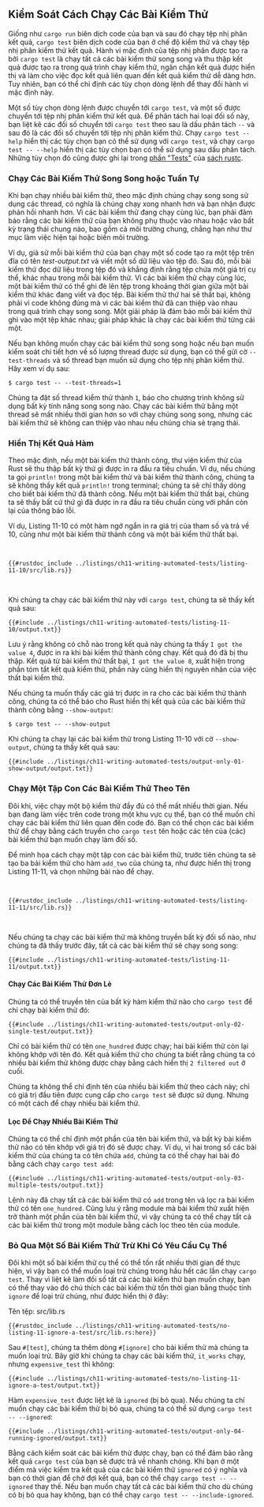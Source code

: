 ## Kiểm Soát Cách Chạy Các Bài Kiểm Thử

Giống như `cargo run` biên dịch code của bạn và sau đó chạy tệp nhị phân kết
quả, `cargo test` biên dịch code của bạn ở chế độ kiểm thử và chạy tệp nhị phân
kiểm thử kết quả. Hành vi mặc định của tệp nhị phân được tạo ra bởi `cargo test`
là chạy tất cả các bài kiểm thử song song và thu thập kết quả được tạo ra trong
quá trình chạy kiểm thử, ngăn chặn kết quả được hiển thị và làm cho việc đọc kết
quả liên quan đến kết quả kiểm thử dễ dàng hơn. Tuy nhiên, bạn có thể chỉ định
các tùy chọn dòng lệnh để thay đổi hành vi mặc định này.

Một số tùy chọn dòng lệnh được chuyển tới `cargo test`, và một số được chuyển
tới tệp nhị phân kiểm thử kết quả. Để phân tách hai loại đối số này, bạn liệt kê
các đối số chuyển tới `cargo test` theo sau là dấu phân tách `--` và sau đó là
các đối số chuyển tới tệp nhị phân kiểm thử. Chạy `cargo test --help` hiển thị
các tùy chọn bạn có thể sử dụng với `cargo test`, và chạy `cargo test -- --help`
hiển thị các tùy chọn bạn có thể sử dụng sau dấu phân tách. Những tùy chọn đó
cũng được ghi lại trong [phần "Tests"][tests] của [sách rustc][rustc].

[tests]: https://doc.rust-lang.org/rustc/tests/index.html
[rustc]: https://doc.rust-lang.org/rustc/index.html

### Chạy Các Bài Kiểm Thử Song Song hoặc Tuần Tự

Khi bạn chạy nhiều bài kiểm thử, theo mặc định chúng chạy song song sử dụng các
thread, có nghĩa là chúng chạy xong nhanh hơn và bạn nhận được phản hồi nhanh
hơn. Vì các bài kiểm thử đang chạy cùng lúc, bạn phải đảm bảo rằng các bài kiểm
thử của bạn không phụ thuộc vào nhau hoặc vào bất kỳ trạng thái chung nào, bao
gồm cả môi trường chung, chẳng hạn như thư mục làm việc hiện tại hoặc biến môi
trường.

Ví dụ, giả sử mỗi bài kiểm thử của bạn chạy một số code tạo ra một tệp trên đĩa
có tên _test-output.txt_ và viết một số dữ liệu vào tệp đó. Sau đó, mỗi bài kiểm
thử đọc dữ liệu trong tệp đó và khẳng định rằng tệp chứa một giá trị cụ thể,
khác nhau trong mỗi bài kiểm thử. Vì các bài kiểm thử chạy cùng lúc, một bài
kiểm thử có thể ghi đè lên tệp trong khoảng thời gian giữa một bài kiểm thử khác
đang viết và đọc tệp. Bài kiểm thử thứ hai sẽ thất bại, không phải vì code không
đúng mà vì các bài kiểm thử đã can thiệp vào nhau trong quá trình chạy song
song. Một giải pháp là đảm bảo mỗi bài kiểm thử ghi vào một tệp khác nhau; giải
pháp khác là chạy các bài kiểm thử từng cái một.

Nếu bạn không muốn chạy các bài kiểm thử song song hoặc nếu bạn muốn kiểm soát
chi tiết hơn về số lượng thread được sử dụng, bạn có thể gửi cờ `--test-threads`
và số thread bạn muốn sử dụng cho tệp nhị phân kiểm thử. Hãy xem ví dụ sau:

```console
$ cargo test -- --test-threads=1
```

Chúng ta đặt số thread kiểm thử thành `1`, báo cho chương trình không sử dụng
bất kỳ tính năng song song nào. Chạy các bài kiểm thử bằng một thread sẽ mất
nhiều thời gian hơn so với chạy chúng song song, nhưng các bài kiểm thử sẽ không
can thiệp vào nhau nếu chúng chia sẻ trạng thái.

### Hiển Thị Kết Quả Hàm

Theo mặc định, nếu một bài kiểm thử thành công, thư viện kiểm thử của Rust sẽ
thu thập bất kỳ thứ gì được in ra đầu ra tiêu chuẩn. Ví dụ, nếu chúng ta gọi
`println!` trong một bài kiểm thử và bài kiểm thử thành công, chúng ta sẽ không
thấy kết quả `println!` trong terminal; chúng ta sẽ chỉ thấy dòng cho biết bài
kiểm thử đã thành công. Nếu một bài kiểm thử thất bại, chúng ta sẽ thấy bất cứ
thứ gì đã được in ra đầu ra tiêu chuẩn cùng với phần còn lại của thông báo lỗi.

Ví dụ, Listing 11-10 có một hàm ngớ ngẩn in ra giá trị của tham số và trả về 10,
cũng như một bài kiểm thử thành công và một bài kiểm thử thất bại.

<Listing number="11-10" file-name="src/lib.rs" caption="Các bài kiểm thử cho một hàm gọi `println!`">

```rust,panics,noplayground
{{#rustdoc_include ../listings/ch11-writing-automated-tests/listing-11-10/src/lib.rs}}
```

</Listing>

Khi chúng ta chạy các bài kiểm thử này với `cargo test`, chúng ta sẽ thấy kết
quả sau:

```console
{{#include ../listings/ch11-writing-automated-tests/listing-11-10/output.txt}}
```

Lưu ý rằng không có chỗ nào trong kết quả này chúng ta thấy `I got the value 4`,
được in ra khi bài kiểm thử thành công chạy. Kết quả đó đã bị thu thập. Kết quả
từ bài kiểm thử thất bại, `I got the value 8`, xuất hiện trong phần tóm tắt kết
quả kiểm thử, phần này cũng hiển thị nguyên nhân của việc thất bại kiểm thử.

Nếu chúng ta muốn thấy các giá trị được in ra cho các bài kiểm thử thành công,
chúng ta có thể báo cho Rust hiển thị kết quả của các bài kiểm thử thành công
bằng `--show-output`:

```console
$ cargo test -- --show-output
```

Khi chúng ta chạy lại các bài kiểm thử trong Listing 11-10 với cờ
`--show-output`, chúng ta thấy kết quả sau:

```console
{{#include ../listings/ch11-writing-automated-tests/output-only-01-show-output/output.txt}}
```

### Chạy Một Tập Con Các Bài Kiểm Thử Theo Tên

Đôi khi, việc chạy một bộ kiểm thử đầy đủ có thể mất nhiều thời gian. Nếu bạn
đang làm việc trên code trong một khu vực cụ thể, bạn có thể muốn chỉ chạy các
bài kiểm thử liên quan đến code đó. Bạn có thể chọn các bài kiểm thử để chạy
bằng cách truyền cho `cargo test` tên hoặc các tên của (các) bài kiểm thử bạn
muốn chạy làm đối số.

Để minh họa cách chạy một tập con các bài kiểm thử, trước tiên chúng ta sẽ tạo
ba bài kiểm thử cho hàm `add_two` của chúng ta, như được hiển thị trong Listing
11-11, và chọn những bài nào để chạy.

<Listing number="11-11" file-name="src/lib.rs" caption="Ba bài kiểm thử với ba tên khác nhau">

```rust,noplayground
{{#rustdoc_include ../listings/ch11-writing-automated-tests/listing-11-11/src/lib.rs}}
```

</Listing>

Nếu chúng ta chạy các bài kiểm thử mà không truyền bất kỳ đối số nào, như chúng
ta đã thấy trước đây, tất cả các bài kiểm thử sẽ chạy song song:

```console
{{#include ../listings/ch11-writing-automated-tests/listing-11-11/output.txt}}
```

#### Chạy Các Bài Kiểm Thử Đơn Lẻ

Chúng ta có thể truyền tên của bất kỳ hàm kiểm thử nào cho `cargo test` để chỉ
chạy bài kiểm thử đó:

```console
{{#include ../listings/ch11-writing-automated-tests/output-only-02-single-test/output.txt}}
```

Chỉ có bài kiểm thử có tên `one_hundred` được chạy; hai bài kiểm thử còn lại
không khớp với tên đó. Kết quả kiểm thử cho chúng ta biết rằng chúng ta có nhiều
bài kiểm thử không được chạy bằng cách hiển thị `2 filtered out` ở cuối.

Chúng ta không thể chỉ định tên của nhiều bài kiểm thử theo cách này; chỉ có giá
trị đầu tiên được cung cấp cho `cargo test` sẽ được sử dụng. Nhưng có một cách
để chạy nhiều bài kiểm thử.

#### Lọc Để Chạy Nhiều Bài Kiểm Thử

Chúng ta có thể chỉ định một phần của tên bài kiểm thử, và bất kỳ bài kiểm thử
nào có tên khớp với giá trị đó sẽ được chạy. Ví dụ, vì hai trong số các bài kiểm
thử của chúng ta có tên chứa `add`, chúng ta có thể chạy hai bài đó bằng cách
chạy `cargo test add`:

```console
{{#include ../listings/ch11-writing-automated-tests/output-only-03-multiple-tests/output.txt}}
```

Lệnh này đã chạy tất cả các bài kiểm thử có `add` trong tên và lọc ra bài kiểm
thử có tên `one_hundred`. Cũng lưu ý rằng module mà bài kiểm thử xuất hiện trở
thành một phần của tên bài kiểm thử, vì vậy chúng ta có thể chạy tất cả các bài
kiểm thử trong một module bằng cách lọc theo tên của module.

### Bỏ Qua Một Số Bài Kiểm Thử Trừ Khi Có Yêu Cầu Cụ Thể

Đôi khi một số bài kiểm thử cụ thể có thể tốn rất nhiều thời gian để thực hiện,
vì vậy bạn có thể muốn loại trừ chúng trong hầu hết các lần chạy `cargo test`.
Thay vì liệt kê làm đối số tất cả các bài kiểm thử bạn muốn chạy, bạn có thể
thay vào đó chú thích các bài kiểm thử tốn thời gian bằng thuộc tính `ignore` để
loại trừ chúng, như được hiển thị ở đây:

<span class="filename">Tên tệp: src/lib.rs</span>

```rust,noplayground
{{#rustdoc_include ../listings/ch11-writing-automated-tests/no-listing-11-ignore-a-test/src/lib.rs:here}}
```

Sau `#[test]`, chúng ta thêm dòng `#[ignore]` cho bài kiểm thử mà chúng ta muốn
loại trừ. Bây giờ khi chúng ta chạy các bài kiểm thử, `it_works` chạy, nhưng
`expensive_test` thì không:

```console
{{#include ../listings/ch11-writing-automated-tests/no-listing-11-ignore-a-test/output.txt}}
```

Hàm `expensive_test` được liệt kê là `ignored` (bị bỏ qua). Nếu chúng ta chỉ
muốn chạy các bài kiểm thử bị bỏ qua, chúng ta có thể sử dụng
`cargo test -- --ignored`:

```console
{{#include ../listings/ch11-writing-automated-tests/output-only-04-running-ignored/output.txt}}
```

Bằng cách kiểm soát các bài kiểm thử được chạy, bạn có thể đảm bảo rằng kết quả
`cargo test` của bạn sẽ được trả về nhanh chóng. Khi bạn ở một điểm mà việc kiểm
tra kết quả của các bài kiểm thử `ignored` có ý nghĩa và bạn có thời gian để chờ
đợi kết quả, bạn có thể chạy `cargo test -- --ignored` thay thế. Nếu bạn muốn
chạy tất cả các bài kiểm thử cho dù chúng có bị bỏ qua hay không, bạn có thể
chạy `cargo test -- --include-ignored`.

